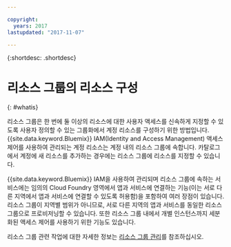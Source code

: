 ```yaml
---

copyright:
  years: 2017
lastupdated: "2017-11-07"

---
```


{:shortdesc: .shortdesc}

# 리소스 그룹의 리소스 구성
{: #whatis}

리소스 그룹은 한 번에 둘 이상의 리소스에 대한 사용자 액세스를 신속하게 지정할 수 있도록 사용자 정의할 수 있는 그룹화에서 계정 리소스를 구성하기 위한 방법입니다. {{site.data.keyword.Bluemix}} IAM(Identity and Access Management) 액세스 제어를 사용하여 관리되는 계정 리소스는 계정 내의 리소스 그룹에 속합니다. 카탈로그에서 계정에 새 리소스를 추가하는 경우에는 리소스 그룹에 리소스를 지정할 수 있습니다.  

{{site.data.keyword.Bluemix}} IAM을 사용하여 관리되며 리소스 그룹에 속하는 서비스에는 임의의 Cloud Foundry 영역에서 앱과 서비스에 연결하는 기능(이는 서로 다른 지역에서 앱과 서비스에 연결할 수 있도록 허용함)을 포함하여 여러 장점이 있습니다. 리소스 그룹이 지역별 범위가 아니므로, 서로 다른 지역의 앱과 서비스를 동일한 리소스 그룹으로 프로비저닝할 수 있습니다. 또한 리소스 그룹 내에서 개별 인스턴스까지 세분화된 액세스 제어를 사용하기 위한 기능도 있습니다. 

리소스 그룹 관련 작업에 대한 자세한 정보는 [리소스 그룹 관리](/docs/admin/resourcegroups.html)를 참조하십시오. 

